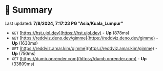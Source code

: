 # 📖 Summary
Last updated: **7/8/2024, 7:17:23 PG "Asia/Kuala_Lumpur"**

- `GET` [https://hst.ujol.dev](https://hst.ujol.dev) - **Up** (878ms)
- `GET` [https://reddviz.deno.dev/gimme](https://reddviz.deno.dev/gimme) - **Up** (1630ms)
- `GET` [https://reddviz.amar.kim/gimme](https://reddviz.amar.kim/gimme) - **Up** (750ms)
- `GET` [https://dumb.onrender.com](https://dumb.onrender.com) - **Up** (33609ms)
